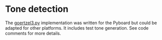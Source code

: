 # Tone detection

The [goertzel3.py](https://github.com/peterhinch/micropython-samples/blob/master/goertzel/goertzel3.py)
implementation was written for the Pyboard but could be adapted for other
platforms. It includes test tone generation. See code comments for more details.
